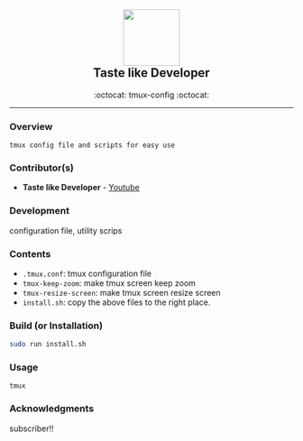 <div class="header" align="center">
	<h2>
		<a href="https://www.youtube.com/channel/UCpY9pb4-S0PwCJBp2r6nOvg" title="temp">
			<img alt="" src="https://yt3.ggpht.com/a/AATXAJyqMS98UZ8kCtNAyGD1NUPd4irEZQbl-SvW32JcgQ=s288-c-k-c0xffffffff-no-rj-mo" width="100px" height="100px" />
		</a>
		<br />
		Taste like Developer
	</h2>
	<p align="center">:octocat: tmux-config :octocat:</p>
</div>

---

### Overview
`tmux config file and scripts for easy use`

### Contributor(s)
- **Taste like Developer** - [Youtube](https://www.youtube.com/channel/UCpY9pb4-S0PwCJBp2r6nOvg)

### Development
configuration file, utility scrips

### Contents
- `.tmux.conf`: tmux configuration file
- `tmux-keep-zoom`: make tmux screen keep zoom
- `tmux-resize-screen`: make tmux screen resize screen
- `install.sh`: copy the above files to the right place.

### Build (or Installation)
```sh
sudo run install.sh
```

### Usage
```
tmux
```

### Acknowledgments
subscriber!!

